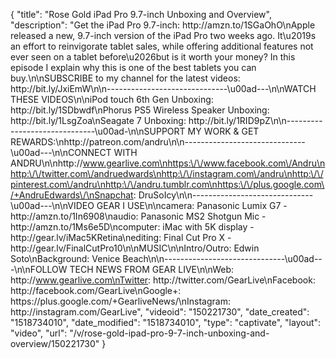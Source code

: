{
    "title": "Rose Gold iPad Pro 9.7-inch Unboxing and Overview",
    "description": "Get the iPad Pro 9.7-inch: http:\/\/amzn.to\/1SGaOhO\nApple released a new, 9.7-inch version of the iPad Pro two weeks ago. It\u2019s an effort to reinvigorate tablet sales, while offering additional features not ever seen on a tablet before\u2026but is it worth your money? In this episode I explain why this is one of the best tablets you can buy.\n\nSUBSCRIBE to my channel for the latest videos: http:\/\/bit.ly\/JxiEmW\n\n------------------------------\u00ad---\n\nWATCH THESE VIDEOS\n\niPod touch 6th Gen Unboxing: http:\/\/bit.ly\/1SDbwdf\nPhorus PS5 Wireless Speaker Unboxing: http:\/\/bit.ly\/1LsgZoa\nSeagate 7 Unboxing: http:\/\/bit.ly\/1RID9pZ\n\n------------------------------\u00ad-\n\nSUPPORT MY WORK & GET REWARDS:\nhttp:\/\/patreon.com\/andru\n\n------------------------------\u00ad---\n\nCONNECT WITH ANDRU\n\nhttp:\/\/www.gearlive.com\nhttps:\/\/www.facebook.com\/Andru\nhttp:\/\/twitter.com\/andruedwards\nhttp:\/\/instagram.com\/andru\nhttp:\/\/pinterest.com\/andru\nhttp:\/\/andru.tumblr.com\nhttps:\/\/plus.google.com\/+AndruEdwards\/\nSnapchat: DruSoIcy\n\n------------------------------\u00ad---\n\nVIDEO GEAR I USE\n\ncamera: Panasonic Lumix G7 - http:\/\/amzn.to\/1In6908\naudio: Panasonic MS2 Shotgun Mic - http:\/\/amzn.to\/1Ms6e5D\ncomputer: iMac with 5K display - http:\/\/gear.lv\/iMac5KRetina\nediting: Final Cut Pro X - http:\/\/gear.lv\/FinalCutPro10\n\nMUSIC\n\nIntro\/Outro: Edwin Soto\nBackground: Venice Beach\n\n------------------------------\u00ad---\n\nFOLLOW TECH NEWS FROM GEAR LIVE\n\nWeb: http:\/\/www.gearlive.com\nTwitter: http:\/\/twitter.com\/GearLive\nFacebook: http:\/\/facebook.com\/GearLive\nGoogle+: https:\/\/plus.google.com\/+GearliveNews\/\nInstagram: http:\/\/instagram.com\/GearLive",
    "videoid": "150221730",
    "date_created": "1518734010",
    "date_modified": "1518734010",
    "type": "captivate",
    "layout": "video",
    "url": "\/v\/rose-gold-ipad-pro-9-7-inch-unboxing-and-overview\/150221730"
}